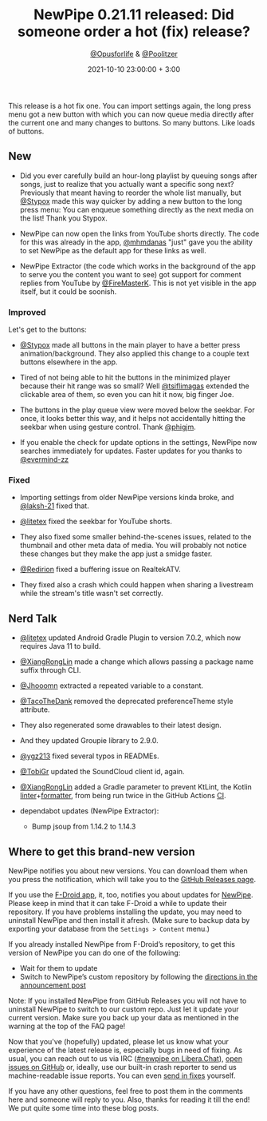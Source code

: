 ﻿---
layout: post
title: "NewPipe 0.21.11 released: Did someone order a hot (fix) release?"
short: "NewPipe 0.21.11 released"
date: 2021-10-10 23:00:00 + 3:00
categories: [pinned, release]
author:  <a href="https://github.com/opusforlife2">@Opusforlife</a> & <a href="https://github.com/poolitzer">@Poolitzer</a>
image: newpipe
excerpt_separator: <!-- more -->
---

This release is a hot fix one. You can import settings again, the long press menu got a new button with which you can now queue media directly after the current one and many changes to buttons. So many buttons. Like loads of buttons.

<!-- more -->
## New

- Did you ever carefully build an hour-long playlist by queuing songs after songs, just to realize that you actually want a specific song next? Previously that meant having to reorder the whole list manually, but [@Stypox](https://github.com/Stypox) made this way quicker by adding a new button to the long press menu: You can enqueue something directly as the next media on the list! Thank you Stypox.

- NewPipe can now open the links from YouTube shorts directly. The code for this was already in the app, [@mhmdanas](https://github.com/mhmdanas) "just" gave you the ability to set NewPipe as the default app for these links as well.

- NewPipe Extractor (the code which works in the background of the app to serve you the content you want to see) got support for comment replies from YouTube by [@FireMasterK](https://github.com/FireMasterK). This is not yet visible in the app itself, but it could be soonish.


### Improved

Let's get to the buttons:

- [@Stypox](https://github.com/Stypox) made all buttons in the main player to have a better press animation/background. They also applied this change to a couple text buttons elsewhere in the app.

- Tired of not being able to hit the buttons in the minimized player because their hit range was so small? Well [@tsiflimagas](https://github.com/tsiflimagas) extended the clickable area of them, so even you can hit it now, big finger Joe.

- The buttons in the play queue view were moved below the seekbar. For once, it looks better this way, and it helps not accidentally hitting the seekbar when using gesture control. Thank [@phigjm](https://github.com/phigjm).

- If you enable the check for update options in the settings, NewPipe now searches immediately for updates. Faster updates for you thanks to [@evermind-zz](https://github.com/evermind-zz)
 

### Fixed

- Importing settings from older NewPipe versions kinda broke, and [@laksh-21](https://github.com/laksh-21) fixed that.

- [@litetex](https://github.com/litetex) fixed the seekbar for YouTube shorts.

- They also fixed some smaller behind-the-scenes issues, related to the thumbnail and other meta data of media. You will probably not notice these changes but they make the app just a smidge faster.

- [@Redirion](https://github.com/Redirion) fixed a buffering issue on RealtekATV.

- They fixed also a crash which could happen when sharing a livestream while the stream's title wasn't set correctly.


## Nerd Talk

- [@litetex](https://github.com/litetex) updated Android Gradle Plugin to version 7.0.2, which now requires Java 11 to build.

- [@XiangRongLin](https://github.com/XiangRongLin) made a change which allows passing a package name suffix through CLI.

- [@Jhooomn](https://github.com/Jhooomn) extracted a repeated variable to a constant.

- [@TacoTheDank](https://github.com/TacoTheDank) removed the deprecated preferenceTheme style attribute.

- They also regenerated some drawables to their latest design.

- And they updated Groupie library to 2.9.0.

- [@ygz213](https://github.com/ygz213) fixed several typos in READMEs.

- [@TobiGr](https://github.com/TobiGr) updated the SoundCloud client id, again.

- [@XiangRongLin](https://github.com/XiangRongLin) added a Gradle parameter to prevent KtLint, the Kotlin [linter](https://en.wikipedia.org/wiki/Lint_(software))+[formatter](https://en.wikipedia.org/wiki/Prettyprint#Programming_code_formatting), from being run twice in the GitHub Actions [CI](https://en.wikipedia.org/wiki/Continuous_integration).

- dependabot updates (NewPipe Extractor):
  - Bump jsoup from 1.14.2 to 1.14.3


## Where to get this brand-new version

NewPipe notifies you about new versions. You can download them when you press the notification, which will take you to the [GitHub Releases page](https://github.com/TeamNewPipe/NewPipe/releases).

If you use the [F-Droid app](https://f-droid.org/), it, too, notifies you about updates for [NewPipe](https://f-droid.org/packages/org.schabi.newpipe/).
Please keep in mind that it can take F-Droid a while to update their repository. If you have problems installing the update, you may need to uninstall NewPipe and then install it afresh. (Make sure to backup data by exporting your database from the `Settings > Content` menu.)

If you already installed NewPipe from F-Droid’s repository, to get this version of NewPipe you can do one of the following:

* Wait for them to update
* Switch to NewPipe’s custom repository by following the [directions in the announcement post](https://newpipe.net/blog/announcement/f-droid/pinned/f-droid-repo/)

Note: If you installed NewPipe from GitHub Releases you will not have to uninstall NewPipe to switch to our custom repo. Just let it update your current version.
Make sure you back up your data as mentioned in the warning at the top of the FAQ page!

Now that you've (hopefully) updated, please let us know what your experience of the latest release is, especially bugs in need of fixing. As usual, you can reach out to us via IRC ([#newpipe on Libera.Chat](https://web.libera.chat/#newpipe)), [open issues on GitHub](https://github.com/TeamNewPipe/NewPipe/issues/new) or, ideally, use our built-in crash reporter to send us machine-readable issue reports. You can even [send in fixes](https://github.com/TeamNewPipe/NewPipe/blob/dev/.github/CONTRIBUTING.md#bug-fixing) yourself.

If you have any other questions, feel free to post them in the comments here and someone will reply to you. Also, thanks for reading it till the end! We put quite some time into these blog posts.
